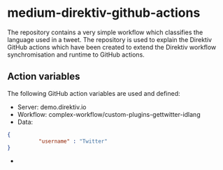 # medium-direktiv-github-actions

The repository contains a very simple workflow which classifies the language used in a tweet. The repository is used to explain the Direktiv GitHub actions which have been created to extend the Direktiv workflow synchromisation and runtime to GitHub actions.

## Action variables

The following GitHub action variables are used and defined:

- Server: demo.direktiv.io
- Workflow: complex-workflow/custom-plugins-gettwitter-idlang
- Data: 
```json
{
          "username" : "Twitter"
}
```
-         
